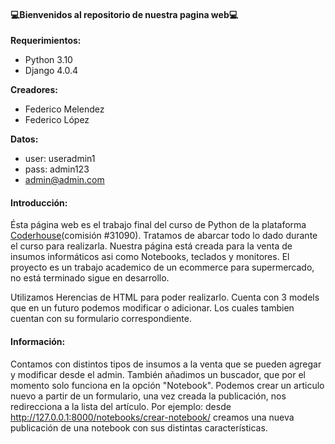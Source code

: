 #### 💻Bienvenidos al repositorio de nuestra pagina web💻
**Requerimientos:**
- Python 3.10
- Django 4.0.4

**Creadores:**
- Federico Melendez 
- Federico López


**Datos:**
-  user: useradmin1
-  pass: admin123
-  admin@admin.com


#### Introducción: 
Ésta página web es el trabajo final del curso de Python de la plataforma [Coderhouse](https://www.coderhouse.com.uy/?utm_term=coder&utm_campaign=0&utm_source=google_search_brand&utm_medium=cpc&gclid=CjwKCAjw3K2XBhAzEiwAmmgrApaOKUH3xckHPTtz6bv8fBl3-BFM6GCu1jZ-5263s5_ZduW0eYb_2xoCM-4QAvD_BwE "Coderhouse")(comisión #31090). Tratamos de abarcar todo lo dado durante el curso para realizarla.
Nuestra página está creada para la venta de insumos informáticos asi como Notebooks, teclados y monitores.
El proyecto es un trabajo academico de un ecommerce para supermercado, no está terminado sigue en desarrollo.

Utilizamos Herencias de HTML para poder realizarlo. Cuenta con 3 models que en un futuro podemos modificar o adicionar. Los cuales tambien cuentan con su formulario correspondiente.

#### Información:
Contamos con distintos tipos de insumos a la venta que se pueden agregar y modificar desde el admin.
También añadimos un buscador, que por el momento solo funciona en la opción "Notebook".
Podemos crear un articulo nuevo a partir de un formulario, una vez creada la publicación, nos redirecciona a la lista del artículo. Por ejemplo: desde http://127.0.0.1:8000/notebooks/crear-notebook/ creamos una nueva publicación de una notebook con sus distintas características.

